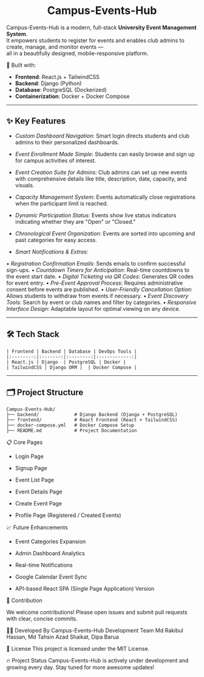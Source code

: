 <h1 align="center">Campus-Events-Hub </h1>

Campus-Events-Hub is a modern, full-stack **University Event Management System**.  
It empowers students to register for events and enables club admins to create, manage, and monitor events —  
all in a beautifully designed, mobile-responsive platform.

🚀 Built with:  
- **Frontend**: React.js + TailwindCSS  
- **Backend**: Django (Python)  
- **Database**: PostgreSQL (Dockerized)  
- **Containerization**: Docker + Docker Compose  

---

## ✨ Key Features

- *Custom Dashboard Navigation*:
Smart login directs students and club admins to their personalized dashboards.

- *Event Enrollment Made Simple*:
Students can easily browse and sign up for campus activities of interest.

- *Event Creation Suite for Admins*:
Club admins can set up new events with comprehensive details like title, description, date, capacity, and visuals.

- *Capacity Management System*:
Events automatically close registrations when the participant limit is reached.

- *Dynamic Participation Status*:
Events show live status indicators indicating whether they are "Open" or "Closed."

- *Chronological Event Organization*:
Events are sorted into upcoming and past categories for easy access.

- *Smart Notifications & Extras*:

• *Registration Confirmation Emails*: Sends emails to confirm successful sign-ups.
• *Countdown Timers for Anticipation*: Real-time countdowns to the event start date.
• *Digital Ticketing via QR Codes*: Generates QR codes for event entry.
• *Pre-Event Approval Process*: Requires administrative consent before events are published.
• *User-Friendly Cancellation Option*: Allows students to withdraw from events if necessary.
• *Event Discovery Tools*: Search by event or club names and filter by categories.
• *Responsive Interface Design*: Adaptable layout for optimal viewing on any device.

---

## 🛠️ Tech Stack

```
| Frontend | Backend | Database | DevOps Tools |
|:--------:|:-------:|:--------:|:------------:|
| React.js | Django  | PostgreSQL | Docker |
| TailwindCSS | Django ORM |  | Docker Compose |
```
---

## 🗂️ Project Structure

```
Campus-Events-Hub/
├── backend/             # Django Backend (Django + PostgreSQL)
├── frontend/            # React Frontend (React + TailwindCSS)
├── docker-compose.yml   # Docker Compose Setup
├── README.md            # Project Documentation
```

📋 Core Pages

- Login Page

- Signup Page

- Event List Page

- Event Details Page

- Create Event Page

- Profile Page (Registered / Created Events)

📈 Future Enhancements

- Event Categories Expansion

- Admin Dashboard Analytics

- Real-time Notifications

- Google Calendar Event Sync

- API-based React SPA (Single Page Application) Version

🤝 Contribution 

We welcome contributions!
Please open issues and submit pull requests with clear, concise commits.

🧑‍💻 Developed By
Campus-Events-Hub Development Team
Md Rakibul Hassan, Md Tahsin Azad Shaikat, Dipa Barua

📄 License
This project is licensed under the MIT License.

🔥 Project Status
Campus-Events-Hub is actively under development and growing every day.
Stay tuned for more awesome updates!


